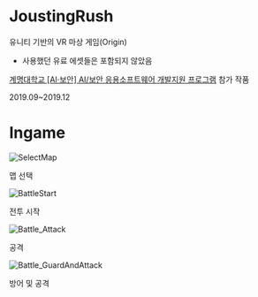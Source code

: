 # JoustingRush
유니티 기반의 VR 마상 게임(Origin)

+ 사용했던 유료 에셋들은 포함되지 않았음

[계명대학교 [AI·보안] AI/보안 응용소프트웨어 개발지원 프로그램](http://inv.kmu.ac.kr/inv/43132/subview.do?enc=Zm5jdDF8QEB8JTJGYmJzJTJGaW52JTJGODgzNyUyRjg2MjQzJTJGYXJ0Y2xWaWV3LmRvJTNGcGFnZSUzRDExJTI2c3JjaENvbHVtbiUzRHNqJTI2c3JjaFdyZCUzRCUyNmJic0NsU2VxJTNEJTI2YmJzT3BlbldyZFNlcSUzRCUyNnJnc0JnbmRlU3RyJTNEJTI2cmdzRW5kZGVTdHIlM0QlMjZpc1ZpZXdNaW5lJTNEZmFsc2UlMjZwYXNzd29yZCUzRCUyNg%3D%3D)
참가 작품

2019.09~2019.12

# Ingame
![SelectMap](https://user-images.githubusercontent.com/24224903/79640244-7b961900-81cb-11ea-9ba0-6ea94fbf5c1d.gif)

맵 선택

![BattleStart](https://user-images.githubusercontent.com/24224903/79640243-7933bf00-81cb-11ea-9441-1dba3b6b2b1c.gif)

전투 시작

![Battle_Attack](https://user-images.githubusercontent.com/24224903/79640238-73d67480-81cb-11ea-9422-2645b4cd50ad.gif)

공격

![Battle_GuardAndAttack](https://user-images.githubusercontent.com/24224903/79640242-7769fb80-81cb-11ea-86b1-5664fa624aaa.gif)

방어 및 공격
